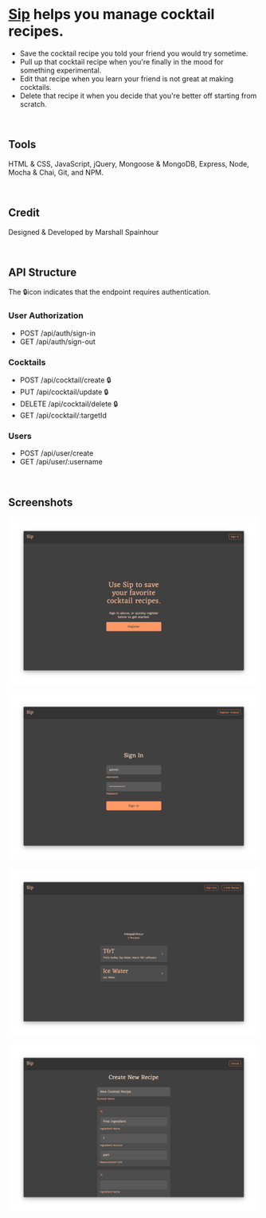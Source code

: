 <br>

# [Sip](https://pacific-castle-68250.herokuapp.com/) helps you manage cocktail recipes.
- Save the cocktail recipe you told your friend you would try sometime.
- Pull up that cocktail recipe when you're finally in the mood for something experimental.
- Edit that recipe when you learn your friend is not great at making cocktails.
- Delete that recipe it when you decide that you're better off starting from scratch.

<br>

## Tools
HTML & CSS, JavaScript, jQuery, Mongoose & MongoDB, Express, Node, Mocha & Chai, Git, and NPM.

<br>

## Credit
Designed & Developed by Marshall Spainhour

<br>

## API Structure
The 🔒icon indicates that the endpoint requires authentication.

### User Authorization
- POST /api/auth/sign-in
- GET /api/auth/sign-out

### Cocktails
- POST /api/cocktail/create 🔒
- PUT /api/cocktail/update 🔒
- DELETE /api/cocktail/delete 🔒
- GET /api/cocktail/:targetId

### Users
- POST /api/user/create
- GET /api/user/:username

<br>

## Screenshots
<p align="center">
   <img src="readme resources/landing.png">
</p>
<p align="center">
   <img src="readme resources/signIn.png">
</p>
<p align="center">
   <img src="readme resources/userHome.png">
</p>
<p align="center">
   <img src="readme resources/recipeEdit.png">
</p>